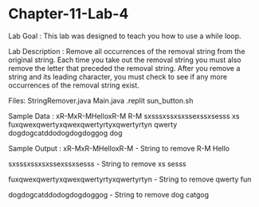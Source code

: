 # Chapter-11-Lab-4
Lab Goal :   This lab was designed to teach you how to use a while loop.  

Lab Description :   Remove all occurrences of the removal string from the original string.   Each time you take out the removal string you must also remove the letter that preceded the removal string.   After you remove a string and its leading character, you must check to see if any more occurrences of the removal string exist.

Files:  StringRemover.java
        Main.java
        .replit
        sun_button.sh

Sample Data : 
xR-MxR-MHelloxR-M    R-M 
sxsssxssxsxssexssxsesss   xs
fuxqwexqwertyxqwexqwertyrtyxqwertyrtyn   qwerty
dogdogcatddodogdogdoggog     dog


	
Sample Output : 
xR-MxR-MHelloxR-M - String to remove R-M
Hello


sxsssxssxsxssexssxsesss - String to remove xs
sesss


fuxqwexqwertyxqwexqwertyrtyxqwertyrtyn - String to remove qwerty
fun


dogdogcatddodogdogdoggog  -  String to remove dog
catgog

